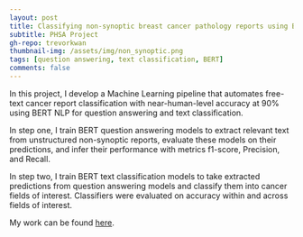 ```yaml
---
layout: post
title: Classifying non-synoptic breast cancer pathology reports using BERT NLP.
subtitle: PHSA Project
gh-repo: trevorkwan
thumbnail-img: /assets/img/non_synoptic.png
tags: [question answering, text classification, BERT]
comments: false
---
```


In this project, I develop a Machine Learning pipeline that automates free-text cancer report classification with near-human-level accuracy at 90% using BERT NLP for question answering and text classification. 

In step one, I train BERT question answering models to extract relevant text from unstructured non-synoptic reports, evaluate these models on their predictions, and infer their performance with metrics f1-score, Precision, and Recall. 

In step two, I train BERT text classification models to take extracted predictions from question answering models and classify them into cancer fields of interest. Classifiers were evaluated on accuracy within and across fields of interest.

My work can be found [here](https://github.com/trevorkwan/Breast-Cancer-Non-Synoptic-Pathology-Reports-BERT-Classification).
